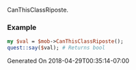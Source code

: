 CanThisClassRiposte.
### Example

```perl
my $val = $mob->CanThisClassRiposte();
quest::say($val); # Returns bool
```


Generated On 2018-04-29T00:35:14-07:00